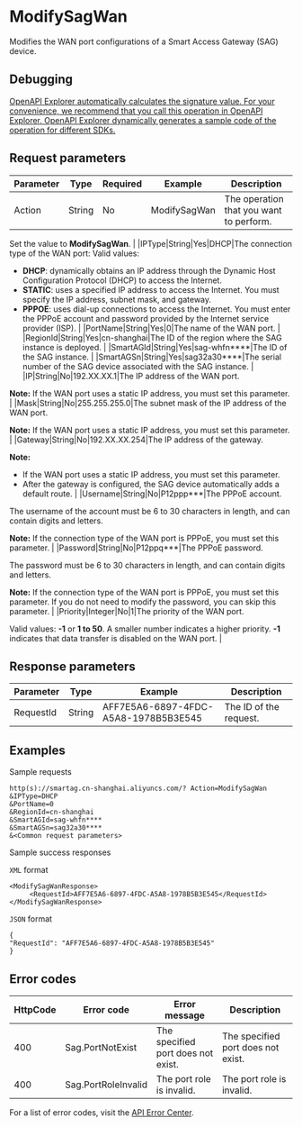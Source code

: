 # ModifySagWan

Modifies the WAN port configurations of a Smart Access Gateway \(SAG\) device.

## Debugging

[OpenAPI Explorer automatically calculates the signature value. For your convenience, we recommend that you call this operation in OpenAPI Explorer. OpenAPI Explorer dynamically generates a sample code of the operation for different SDKs.](https://api.aliyun.com/#product=Smartag&api=ModifySagWan&type=RPC&version=2018-03-13)

## Request parameters

|Parameter|Type|Required|Example|Description|
|---------|----|--------|-------|-----------|
|Action|String|No|ModifySagWan|The operation that you want to perform.

 Set the value to **ModifySagWan**. |
|IPType|String|Yes|DHCP|The connection type of the WAN port: Valid values:

 -   **DHCP**: dynamically obtains an IP address through the Dynamic Host Configuration Protocol \(DHCP\) to access the Internet.
-   **STATIC**: uses a specified IP address to access the Internet. You must specify the IP address, subnet mask, and gateway.
-   **PPPOE**: uses dial-up connections to access the Internet. You must enter the PPPoE account and password provided by the Internet service provider \(ISP\). |
|PortName|String|Yes|0|The name of the WAN port. |
|RegionId|String|Yes|cn-shanghai|The ID of the region where the SAG instance is deployed. |
|SmartAGId|String|Yes|sag-whfn\*\*\*\*|The ID of the SAG instance. |
|SmartAGSn|String|Yes|sag32a30\*\*\*\*|The serial number of the SAG device associated with the SAG instance. |
|IP|String|No|192.XX.XX.1|The IP address of the WAN port.

 **Note:** If the WAN port uses a static IP address, you must set this parameter. |
|Mask|String|No|255.255.255.0|The subnet mask of the IP address of the WAN port.

 **Note:** If the WAN port uses a static IP address, you must set this parameter. |
|Gateway|String|No|192.XX.XX.254|The IP address of the gateway.

 **Note:**

-   If the WAN port uses a static IP address, you must set this parameter.
-   After the gateway is configured, the SAG device automatically adds a default route. |
|Username|String|No|P12ppp\*\*\*|The PPPoE account.

 The username of the account must be 6 to 30 characters in length, and can contain digits and letters.

 **Note:** If the connection type of the WAN port is PPPoE, you must set this parameter. |
|Password|String|No|P12ppq\*\*\*|The PPPoE password.

 The password must be 6 to 30 characters in length, and can contain digits and letters.

 **Note:** If the connection type of the WAN port is PPPoE, you must set this parameter. If you do not need to modify the password, you can skip this parameter. |
|Priority|Integer|No|1|The priority of the WAN port.

 Valid values: **-1** or **1 to 50**. A smaller number indicates a higher priority. **-1** indicates that data transfer is disabled on the WAN port. |

## Response parameters

|Parameter|Type|Example|Description|
|---------|----|-------|-----------|
|RequestId|String|AFF7E5A6-6897-4FDC-A5A8-1978B5B3E545|The ID of the request. |

## Examples

Sample requests

```
http(s)://smartag.cn-shanghai.aliyuncs.com/? Action=ModifySagWan
&IPType=DHCP
&PortName=0
&RegionId=cn-shanghai
&SmartAGId=sag-whfn****
&SmartAGSn=sag32a30****
&<Common request parameters>
```

Sample success responses

`XML` format

```
<ModifySagWanResponse>
     <RequestId>AFF7E5A6-6897-4FDC-A5A8-1978B5B3E545</RequestId>
</ModifySagWanResponse>
```

`JSON` format

```
{
"RequestId": "AFF7E5A6-6897-4FDC-A5A8-1978B5B3E545"
}
```

## Error codes

|HttpCode|Error code|Error message|Description|
|--------|----------|-------------|-----------|
|400|Sag.PortNotExist|The specified port does not exist.|The specified port does not exist.|
|400|Sag.PortRoleInvalid|The port role is invalid.|The port role is invalid.|

For a list of error codes, visit the [API Error Center](https://error-center.alibabacloud.com/status/product/Smartag).

